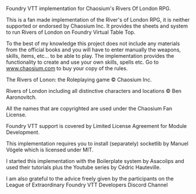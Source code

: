 Foundry VTT implementation for Chaosium's Rivers Of London RPG.

This is a fan made implementation of the River's of London RPG, it is neither supported or endorsed by Chaosium Inc. It provides the sheets and system to run Rivers of London on Foundry Virtual Table Top.

To the best of my knowledge this project does not include any materials from the official books and you will have to enter manually the weapons, skills, items, etc… to be able to play. The implementation provides the functionality to create and use your own skills, spells etc. Go to www.chaosium.com to buy your copy of the rules.

The Rivers of Lonon: the Roleplaying game © Chaosium Inc.

Rivers of London including all distinctive characters and locations © Ben Aaronovitch.

All the names that are copyrighted are used under the Chaosium Fan License.

Foundry VTT support is covered by Limited License Agreement for Module Development.

This implementation requires you to install (separately) socketlib by Manuel Vögele which is licensed under MIT.

I started this implementation with the Boilerplate system by Asacolips and used their tutorials plus the Youtube series by Cédric Hauteville.

I am also grateful to the advice freely given by the participants on the League of Extraordinary Foundry VTT Developers Discord Channel
